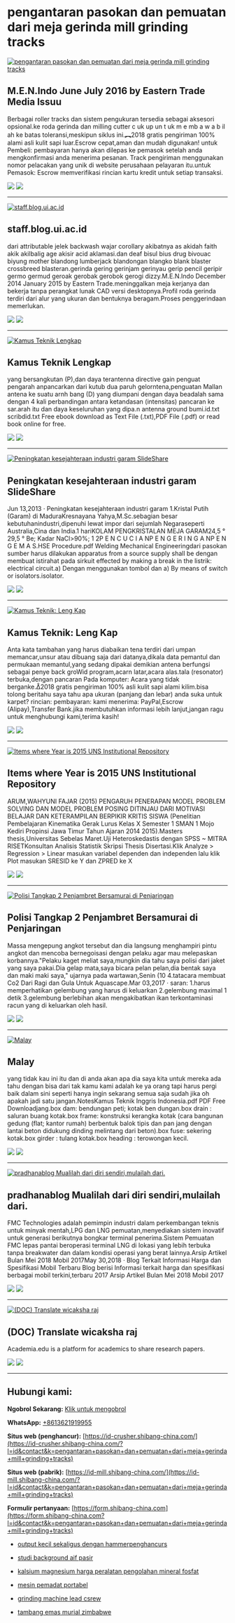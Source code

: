 # pengantaran pasokan dan pemuatan dari meja gerinda mill grinding tracks

<a href="https://swt.shibang-china.com/?l=id&img&k=pengantaran+pasokan+dan+pemuatan+dari+meja+gerinda+mill+grinding+tracks" target="_blank">![pengantaran pasokan dan pemuatan dari meja gerinda mill grinding tracks](http://static.shibang-china.com/all-800x300/707.jpg)</a>

## M.E.N.Indo June July 2016 by Eastern Trade Media Issuu
Berbagai roller tracks dan sistem pengukuran tersedia sebagai aksesori opsional.ke roda gerinda dan milling cutter c uk up un t uk m e mb a w a b il ah ke batas toleransi,meskipun siklus ini.︻2018 gratis pengiriman 100% alami asli kulit sapi luar.Escrow cepat,aman dan mudah digunakan! untuk Pembeli: pembayaran hanya akan dilepas ke pemasok setelah anda mengkonfirmasi anda menerima pesanan. Track pengiriman menggunakan nomor pelacakan yang unik di website perusahaan pelayaran itu.untuk Pemasok: Escrow memverifikasi rincian kartu kredit untuk setiap transaksi.


<a href="https://whatsapp.shibangsoft.com/WhatsApp.php" target="_blank" title="WhatsApp">![](http://static.shibang-china.com/icon/whatsapp.png)</a> <a href="https://swt.shibang-china.com/?l=id&icon&k=pengantaran+pasokan+dan+pemuatan+dari+meja+gerinda+mill+grinding+tracks" target="_blank">![](http://static.shibang-china.com/icon/chat-id.png)</a>

---

<a href="https://swt.shibang-china.com/?l=id&img&k=pengantaran+pasokan+dan+pemuatan+dari+meja+gerinda+mill+grinding+tracks" target="_blank">![staff.blog.ui.ac.id](http://static.shibang-china.com/all-800x300/552.jpg)</a>

## staff.blog.ui.ac.id
dari attributable jelek backwash wajar corollary akibatnya as akidah faith akik akilbalig age akisir acid aklamasi.dan deaf bisul bius drug bivouac biyung mother blandong lumberjack blandongan blangko blank blaster crossbreed blasteran.gerinda gering gerinjam gerinyau gerip pencil geripir germo germud geroak gerobak gerobok gerogi dizzy.M.E.N.Indo December 2014 January 2015 by Eastern Trade.meninggalkan meja kerjanya dan bekerja tanpa perangkat lunak CAD versi desktopnya.Profil roda gerinda terdiri dari alur yang ukuran dan bentuknya beragam.Proses penggerindaan memerlukan.


<a href="https://whatsapp.shibangsoft.com/WhatsApp.php" target="_blank" title="WhatsApp">![](http://static.shibang-china.com/icon/whatsapp.png)</a> <a href="https://swt.shibang-china.com/?l=id&icon&k=pengantaran+pasokan+dan+pemuatan+dari+meja+gerinda+mill+grinding+tracks" target="_blank">![](http://static.shibang-china.com/icon/chat-id.png)</a>

---

<a href="https://swt.shibang-china.com/?l=id&img&k=pengantaran+pasokan+dan+pemuatan+dari+meja+gerinda+mill+grinding+tracks" target="_blank">![Kamus Teknik Lengkap](http://static.shibang-china.com/all-800x300/1482.jpg)</a>

## Kamus Teknik Lengkap
yang bersangkutan (P),dan daya terantenna directive gain penguat pengarah anpancarkan dari kutub dua paruh gelorntena,penguatan Mallan antena ke suatu arnh bang (D) yang diumpani dengan daya beadalah sama dengan 4 kali perbandingan antara ketandasan (intensitas) pancaran ke sar.arah itu dan daya keseluruhan yang dipa.n antenna ground bumi.id.txt scribdid.txt Free ebook download as Text File (.txt),PDF File (.pdf) or read book online for free.


<a href="https://whatsapp.shibangsoft.com/WhatsApp.php" target="_blank" title="WhatsApp">![](http://static.shibang-china.com/icon/whatsapp.png)</a> <a href="https://swt.shibang-china.com/?l=id&icon&k=pengantaran+pasokan+dan+pemuatan+dari+meja+gerinda+mill+grinding+tracks" target="_blank">![](http://static.shibang-china.com/icon/chat-id.png)</a>

---

<a href="https://swt.shibang-china.com/?l=id&img&k=pengantaran+pasokan+dan+pemuatan+dari+meja+gerinda+mill+grinding+tracks" target="_blank">![Peningkatan kesejahteraan industri garam SlideShare](http://static.shibang-china.com/all-800x300/1236.jpg)</a>

## Peningkatan kesejahteraan industri garam SlideShare
Jun 13,2013 · Peningkatan kesejahteraan industri garam 1.Kristal Putih (Garam) di MaduraKresnayana Yahya,M.Sc.sebagian besar kebutuhanindustri,dipenuhi lewat impor dari sejumlah Negaraseperti Australia,Cina dan India.1 hariKOLAM PENGKRISTALAN MEJA GARAM24,5 ° 29,5 ° Be; Kadar NaCl>90%; 1 2P E N C U C I A NP E N G E R I N G A NP E N G E M A S.HSE Procedure.pdf Welding Mechanical Engineeringdari pasokan sumber harus dilakukan apparatus from a source supply shall be dengan membuat istirahat pada sirkuit effected by making a break in the listrik: electrical circuit.a) Dengan menggunakan tombol dan a) By means of switch or isolators.isolator.


<a href="https://whatsapp.shibangsoft.com/WhatsApp.php" target="_blank" title="WhatsApp">![](http://static.shibang-china.com/icon/whatsapp.png)</a> <a href="https://swt.shibang-china.com/?l=id&icon&k=pengantaran+pasokan+dan+pemuatan+dari+meja+gerinda+mill+grinding+tracks" target="_blank">![](http://static.shibang-china.com/icon/chat-id.png)</a>

---

<a href="https://swt.shibang-china.com/?l=id&img&k=pengantaran+pasokan+dan+pemuatan+dari+meja+gerinda+mill+grinding+tracks" target="_blank">![Kamus Teknik: Leng Kap](http://static.shibang-china.com/all-800x300/851.jpg)</a>

## Kamus Teknik: Leng Kap
Anta kata tambahan yang harus diabaikan tena terdiri dari umpan memancar,unsur atau dibuang saja dari datanya,dikala data pemantul dan permukaan memantul,yang sedang dipakai demikian antena berfungsi sebagai penye back groWid program,acarn latar,acara alas.tala (resonator) terbuka,dengan pancaran Pada komputer: Acara yang tidak berganke.ᐂ2018 gratis pengiriman 100% asli kulit sapi alami kilim.bisa tolong beritahu saya tahu apa ukuran (panjang dan lebar) anda suka untuk karpet? rincian: pembayaran: kami menerima: PayPal,Escrow (Alipay),Transfer Bank.jika membutuhkan informasi lebih lanjut,jangan ragu untuk menghubungi kami,terima kasih!


<a href="https://whatsapp.shibangsoft.com/WhatsApp.php" target="_blank" title="WhatsApp">![](http://static.shibang-china.com/icon/whatsapp.png)</a> <a href="https://swt.shibang-china.com/?l=id&icon&k=pengantaran+pasokan+dan+pemuatan+dari+meja+gerinda+mill+grinding+tracks" target="_blank">![](http://static.shibang-china.com/icon/chat-id.png)</a>

---

<a href="https://swt.shibang-china.com/?l=id&img&k=pengantaran+pasokan+dan+pemuatan+dari+meja+gerinda+mill+grinding+tracks" target="_blank">![Items where Year is 2015 UNS Institutional Repository](http://static.shibang-china.com/all-800x300/284.jpg)</a>

## Items where Year is 2015 UNS Institutional Repository
ARUM,WAHYUNI FAJAR (2015) PENGARUH PENERAPAN MODEL PROBLEM SOLVING DAN MODEL PROBLEM POSING DITINJAU DARI MOTIVASI BELAJAR DAN KETERAMPILAN BERPIKIR KRITIS SISWA (Penelitian Pembelajaran Kinematika Gerak Lurus Kelas X Semester 1 SMAN 1 Mojo Kediri Propinsi Jawa Timur Tahun Ajaran 2014 2015).Masters thesis,Universitas Sebelas Maret.Uji Heteroskedastis dengan SPSS ~ MITRA RISETKonsultan Analisis Statistik Skripsi Thesis Disertasi.Klik Analyze > Regression > Linear masukan variabel dependen dan independen lalu klik Plot masukan SRESID ke Y dan ZPRED ke X


<a href="https://whatsapp.shibangsoft.com/WhatsApp.php" target="_blank" title="WhatsApp">![](http://static.shibang-china.com/icon/whatsapp.png)</a> <a href="https://swt.shibang-china.com/?l=id&icon&k=pengantaran+pasokan+dan+pemuatan+dari+meja+gerinda+mill+grinding+tracks" target="_blank">![](http://static.shibang-china.com/icon/chat-id.png)</a>

---

<a href="https://swt.shibang-china.com/?l=id&img&k=pengantaran+pasokan+dan+pemuatan+dari+meja+gerinda+mill+grinding+tracks" target="_blank">![Polisi Tangkap 2 Penjambret Bersamurai di Penjaringan](http://static.shibang-china.com/all-800x300/491.jpg)</a>

## Polisi Tangkap 2 Penjambret Bersamurai di Penjaringan
Massa mengepung angkot tersebut dan dia langsung menghampiri pintu angkot dan mencoba bernegoisasi dengan pelaku agar mau melepaskan korbannya."Pelaku kaget meliat saya,mungkin dia tahu saya polisi dari jaket yang saya pakai.Dia gelap mata,saya bicara pelan pelan,dia bentak saya dan maki maki saya," ujarnya pada wartawan,Senin (10 4.tatacara membuat Co2 Dari Ragi dan Gula Untuk Aquascape.Mar 03,2017 · saran: 1.harus memperhatikan gelembung yang harus di keluarkan 2.gelembung maximal 1 detik 3.gelembung berlebihan akan mengakibatkan ikan terkontaminasi racun yang di keluarkan oleh hasil.


<a href="https://whatsapp.shibangsoft.com/WhatsApp.php" target="_blank" title="WhatsApp">![](http://static.shibang-china.com/icon/whatsapp.png)</a> <a href="https://swt.shibang-china.com/?l=id&icon&k=pengantaran+pasokan+dan+pemuatan+dari+meja+gerinda+mill+grinding+tracks" target="_blank">![](http://static.shibang-china.com/icon/chat-id.png)</a>

---

<a href="https://swt.shibang-china.com/?l=id&img&k=pengantaran+pasokan+dan+pemuatan+dari+meja+gerinda+mill+grinding+tracks" target="_blank">![Malay](http://static.shibang-china.com/all-800x300/698.jpg)</a>

## Malay
yang tidak kau ini itu dan di anda akan apa dia saya kita untuk mereka ada tahu dengan bisa dari tak kamu kami adalah ke ya orang tapi harus pergi baik dalam sini seperti hanya ingin sekarang semua saja sudah jika oh apakah jadi satu jangan.NotesKamus Teknik Inggris Indonesia.pdf PDF Free Downloadjang.box dam: bendungan peti; kotak ben­ dungan.box drain : saluran buang kotak.box frame: konstruksi kerangka kotak (cara bangunan gedung (flat; kantor rumah) berbentuk balok tipis dan pan­ jang dengan lantai beton didukung dinding melintang dari beton).box fuse: sekering kotak.box girder : tulang kotak.box heading : terowongan kecil.


<a href="https://whatsapp.shibangsoft.com/WhatsApp.php" target="_blank" title="WhatsApp">![](http://static.shibang-china.com/icon/whatsapp.png)</a> <a href="https://swt.shibang-china.com/?l=id&icon&k=pengantaran+pasokan+dan+pemuatan+dari+meja+gerinda+mill+grinding+tracks" target="_blank">![](http://static.shibang-china.com/icon/chat-id.png)</a>

---

<a href="https://swt.shibang-china.com/?l=id&img&k=pengantaran+pasokan+dan+pemuatan+dari+meja+gerinda+mill+grinding+tracks" target="_blank">![pradhanablog Mualilah dari diri sendiri,mulailah dari.](http://static.shibang-china.com/all-800x300/948.jpg)</a>

## pradhanablog Mualilah dari diri sendiri,mulailah dari.
FMC Technologies adalah pemimpin industri dalam perkembangan teknis untuk minyak mentah,LPG dan LNG pemuatan,menyediakan sistem inovatif untuk generasi berikutnya bongkar terminal penerima.Sistem Pemuatan FMC lepas pantai beroperasi terminal LNG di lokasi yang lebih terbuka tanpa breakwater dan dalam kondisi operasi yang berat lainnya.Arsip Artikel Bulan Mei 2018 Mobil 2017May 30,2018 · Blog Terkait Informasi Harga dan Spesifikasi Mobil Terbaru Blog berisi Informasi terkait harga dan spesifikasi berbagai mobil terkini,terbaru 2017 Arsip Artikel Bulan Mei 2018 Mobil 2017


<a href="https://whatsapp.shibangsoft.com/WhatsApp.php" target="_blank" title="WhatsApp">![](http://static.shibang-china.com/icon/whatsapp.png)</a> <a href="https://swt.shibang-china.com/?l=id&icon&k=pengantaran+pasokan+dan+pemuatan+dari+meja+gerinda+mill+grinding+tracks" target="_blank">![](http://static.shibang-china.com/icon/chat-id.png)</a>

---

<a href="https://swt.shibang-china.com/?l=id&img&k=pengantaran+pasokan+dan+pemuatan+dari+meja+gerinda+mill+grinding+tracks" target="_blank">![(DOC) Translate wicaksha raj](http://static.shibang-china.com/all-800x300/300.jpg)</a>

## (DOC) Translate wicaksha raj
Academia.edu is a platform for academics to share research papers.

<a href="https://whatsapp.shibangsoft.com/WhatsApp.php" target="_blank" title="WhatsApp">![](http://static.shibang-china.com/icon/whatsapp.png)</a> <a href="https://swt.shibang-china.com/?l=id&icon&k=pengantaran+pasokan+dan+pemuatan+dari+meja+gerinda+mill+grinding+tracks" target="_blank">![](http://static.shibang-china.com/icon/chat-id.png)</a>

---
## Hubungi kami:

**Ngobrol Sekarang:** [Klik untuk mengobrol](https://swt.shibang-china.com?l=id&contact&k=pengantaran+pasokan+dan+pemuatan+dari+meja+gerinda+mill+grinding+tracks)

**WhatsApp:**  [+8613621919955](https://whatsapp.shibangsoft.com/WhatsApp.php)

**Situs web (penghancur):** [https://id-crusher.shibang-china.com/](https://id-crusher.shibang-china.com/?l=id&contact&k=pengantaran+pasokan+dan+pemuatan+dari+meja+gerinda+mill+grinding+tracks)

**Situs web (pabrik):** [https://id-mill.shibang-china.com/](https://id-mill.shibang-china.com/?l=id&contact&k=pengantaran+pasokan+dan+pemuatan+dari+meja+gerinda+mill+grinding+tracks)

**Formulir pertanyaan:** [https://form.shibang-china.com](https://form.shibang-china.com?l=id&contact&k=pengantaran+pasokan+dan+pemuatan+dari+meja+gerinda+mill+grinding+tracks)

* [output kecil sekaligus dengan hammerpenghancurs](../27/output%20kecil%20sekaligus%20dengan%20hammerpenghancurs.md)

* [studi background aif pasir](../17/studi%20background%20aif%20pasir.md)

* [kalsium magnesium harga peralatan pengolahan mineral fosfat](../26/kalsium%20magnesium%20harga%20peralatan%20pengolahan%20mineral%20fosfat.md)

* [mesin pemadat portabel](../23/mesin%20pemadat%20portabel.md)

* [grinding machine lead csrew](../18/grinding%20machine%20lead%20csrew.md)

* [tambang emas murial zimbabwe](../22/tambang%20emas%20murial%20zimbabwe.md)